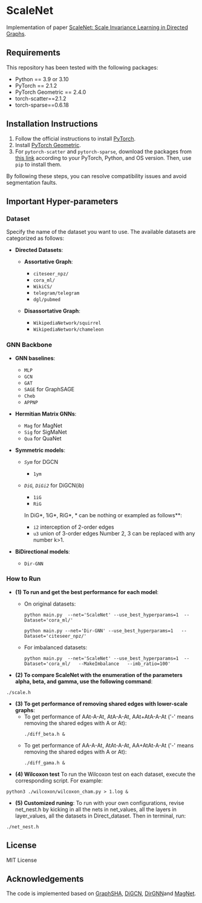 # ScaleNet
Implementation of paper [ScaleNet: Scale Invariance Learning in Directed Graphs](??).

## Requirements

This repository has been tested with the following packages:
- Python == 3.9 or 3.10
- PyTorch == 2.1.2
- PyTorch Geometric == 2.4.0
- torch-scatter==2.1.2
- torch-sparse==0.6.18

## Installation Instructions

1. Follow the official instructions to install [PyTorch](https://pytorch.org/get-started/previous-versions/).
2. Install [PyTorch Geometric](https://pytorch-geometric.readthedocs.io/en/latest/notes/installation.html).
3. For `pytorch-scatter` and `pytorch-sparse`, download the packages from [this link](https://pytorch-geometric.com/whl/torch-2.3.0%2Bcu121.html) according to your PyTorch, Python, and OS version. Then, use `pip` to install them.

By following these steps, you can resolve compatibility issues and avoid segmentation faults.


## Important Hyper-parameters
### Dataset
Specify the name of the dataset you want to use. The available datasets are categorized as follows:

- **Directed Datasets**:
  - **Assortative Graph**:
    - `citeseer_npz/`
    - `cora_ml/`
    - `WikiCS/`
    - `telegram/telegram`
    - `dgl/pubmed`
  
  - **Disassortative Graph**:
    - `WikipediaNetwork/squirrel`
    - `WikipediaNetwork/chameleon`

### GNN Backbone 
- **GNN baselines**:
  - `MLP`  
  - `GCN`
  - `GAT`
  - `SAGE` for GraphSAGE
  - `Cheb`
  - `APPNP`

- **Hermitian Matrix GNNs**:
  - `Mag` for MagNet
  - `Sig`  for SigMaNet
  - `Qua` for QuaNet
- **Symmetric models**: 
  -  *`Sym`* for DGCN
      - `1ym`
  - *`DiG`, `DiGi2`*  for DiGCN(ib) 
    - `1iG`
    - `RiG`
  
    In DiG\*, 1iG\*, RiG\*,  * can be nothing or exampled as follows**:
      - `i2` interception of 2-order edges
      - `u3` union of 3-order edges 
    Number 2, 3 can be replaced with any number k>1.
- **BiDirectional models**:
  - `Dir-GNN`

### How to Run

- **(1) To run and get the best performance for each model**:
  - On original datasets:

    ```
    python main.py  --net='ScaleNet' --use_best_hyperparams=1  --Dataset='cora_ml/'
    ```
  
    ```
    python main.py --net='Dir-GNN' --use_best_hyperparams=1   --Dataset='citeseer_npz/'
    ```

  - For imbalanced datasets:
    ```
    python main.py  --net='ScaleNet' --use_best_hyperparams=1  --Dataset='cora_ml/   --MakeImbalance   --imb_ratio=100'
    ```

- **(2) To compare ScaleNet with the enumeration of the parameters alpha, beta, and gamma, use the following command**:

```
./scale.h
```

- **(3) To get performance of removing shared edges with lower-scale graphs**:
  - To get performance of AAt-A-At, AtA-A-At, AAt+AtA-A-At ('-' means removing the shared edges with A or At):
    ```
    ./diff_beta.h &
    ```
  - To get performance of AA-A-At, AtAt-A-At, AA+AtAt-A-At ('-' means removing the shared edges with A or At):
    ```
    ./diff_gama.h &
    ```
- **(4) Wilcoxon test** 
To run the Wilcoxon test on each dataset, execute the corresponding script. For example:
```
python3 ./wilcoxon/wilcoxon_cham.py > 1.log &
```

- **(5) Customized runing**:
To run with your own configurations, revise net_nest.h by kicking in all the nets in net_values, all the layers in layer_values,
all the datasets in Direct_dataset. Then in terminal, run: 

```
./net_nest.h
```



## License
MIT License

## Acknowledgements

The code is implemented based on [GraphSHA](https://github.com/wenzhilics/GraphSHA), [DiGCN](https://github.com/flyingtango/DiGCN),  [DirGNN](https://github.com/emalgorithm/directed-graph-neural-network)and 
[MagNet](https://github.com/matthew-hirn/magnet).

[//]: # (## Citation)

[//]: # ()
[//]: # (If you find this work is helpful to your research, please consider citing our paper:???)

